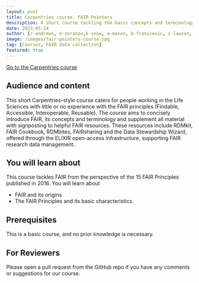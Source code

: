 ```yaml
---
layout: post
title: Carpentries course. FAIR Pointers
description: A short course tackling the basic concepts and terminology of FAIR data
date: 2023-05-24
author: [r-andrews, n-soranzo,k-snow, a-mason, b-franicevic, s-lawson, k-poterlowicz, k-kamieniecka, x-perez]
image: /images/fair-pointers-course.jpg
tag: [Courses, FAIR data collection]
featured: true
---
```

<a type="button" class="resource-button" href="https://elixir-uk-dash.github.io/FAIR-Pointers">Go to the Carpentries course</a>
<br>

## Audience and content

This short Carpentries-style course caters for people working in the Life Sciences with little or no experience with the FAIR principles (Findable, Accessible, Interoperable, Reusable). The course aims to concisely introduce FAIR, its concepts and terminology and supplement all material with signposting to helpful FAIR resources. These resources include RDMkit, FAIR Cookbook, RDMbites, FAIRsharing and the Data Stewardship Wizard, offered through the ELIXIR open-access infrastructure, supporting FAIR research data management.

## You will learn about
This course tackles FAIR from the perspective of the 15 FAIR Principles published in 2016. You will learn about
* FAIR and its origins
* The FAIR Principles and its basic characteristics.

## Prerequisites
This is a basic course, and no prior knowledge is necessary.

## For Reviewers
Please open a pull request from the GitHub repo if you have any comments or suggestions for our course.
